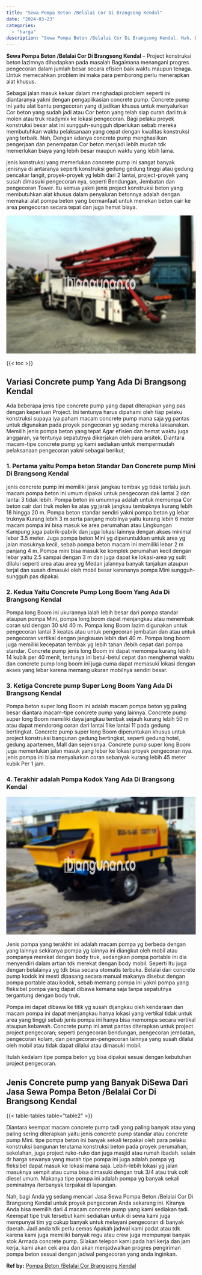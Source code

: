 ```yaml
---
title: "Sewa Pompa Beton /Belalai Cor Di Brangsong Kendal"
date: "2024-03-23"
categories: 
  - "harga"
description: "Sewa Pompa Beton /Belalai Cor Di Brangsong Kendal. Nah, bagi Anda yg sedang mencari Jasa Sewa Pompa Beton /Belalai Cor Di Brangsong Kendal untuk proyek penge..."
---
```


**Sewa Pompa Beton /Belalai Cor Di Brangsong Kendal** – Project konstruksi beton lazimnya dihadapkan pada masalah Bagaimana menangani progres pengecoran dalam jumlah besar secara efisien baik waktu maupun tenaga. Untuk memecahkan problem ini maka para pemborong perlu menerapkan alat khusus.

Sebagai jalan masuk keluar dalam menghadapi problem seperti ini diantaranya yakni dengan pengaplikasian concrete pump. Concrete pump ini yaitu alat bantu pengecoran yang dijadikan khusus untuk menyalurkan Cor beton yang sudah jadi atau Cor beton yang telah siap curah dari truk molen atau truk readymix ke lokasi pengecoran. Bagi pelaku proyek konstruksi besar alat ini sungguh-sungguh diperlukan sebab mereka membutuhkan waktu pelaksanaan yang cepat dengan kwalitas konstruksi yang terbaik. Nah, Dengan adanya concrete pump menghasilkan pengerjaan dan penempatan Cor beton menjadi lebih mudah tdk memerlukan biaya yang lebih besar maupun waktu yang lebih lama.

jenis konstruksi yang memerlukan concrete pump ini sangat banyak jenisnya di antaranya seperti konstruksi gedung gedung tinggi atau gedung pencakar langit, proyek-proyek yg lebih dari 2 lantai, project-proyek yang susah dimasuki pengecoran nya, seperti Bendungan, Jembatan dan pengecoran Tower. Itu semua yakni jenis project konstruksi beton yang membutuhkan alat khusus dalam penyaluran betonnya adalah dengan memakai alat pompa beton yang bermanfaat untuk menekan beton cair ke area pengecoran secara tepat dan juga hemat biaya.

![Sewa Pompa Beton /Belalai Cor Di Brangsong Kendal](/images/sewa-concrete-pump-23.png)

{{< toc >}}

## Variasi Concrete pump Yang Ada Di Brangsong Kendal

Ada beberapa jenis tipe concrete pump yang dapat diterapkan yang pas dengan keperluan Project. Ini tentunya harus dipahami oleh tiap pelaku konstruksi supaya iya paham macam concrete pump mana saja yg pantas untuk digunakan pada proyek pengecoran yg sedang mereka laksanakan. Memilih jenis pompa beton yang tepat Agar efisien dan hemat waktu juga anggaran, ya tentunya sepatutnya dikerjakan oleh para arsitek. Diantara macam-tipe concrete pump yg kami sediakan untuk mempermudah pelaksanaan pengecoran yakni sebagai berikut;

### 1\. Pertama yaitu Pompa beton Standar Dan Concrete pump Mini Di Brangsong Kendal

jenis concrete pump ini memiliki jarak jangkau tembak yg tidak terlalu jauh. macam pompa beton ini umum dipakai untuk pengecoran dak lantai 2 dan lantai 3 tidak lebih. Pompa beton ini umumnya adalah untuk memompa Cor beton cair dari truk molen ke atas yg jarak jangkau tembaknya kurang lebih 18 hingga 20 m. Pompa beton standar sendiri yakni pompa beton yg lebar truknya Kurang lebih 3 m serta panjang mobilnya yaitu kurang lebih 6 meter macam pompa ini bisa masuk ke area perumahan atau Lingkungan Kampung juga pabrik-pabrik dan juga lokasi lainnya dengan akses minimal lebar 3.5 meter. Juga pompa beton Mini yg diperuntukkan untuk area yg jalan masuknya kecil, sebab pompa beton macam ini memiliki lebar 2 m panjang 4 m. Pompa mini bisa masuk ke komplek perumahan kecil dengan lebar yaitu 2.5 sampai dengan 3 m dan juga dapat ke lokasi-area yg sulit dilalui seperti area atau area yg Medan jalannya banyak tanjakan ataupun terjal dan susah dimasuki oleh mobil besar karenanya pompa Mini sungguh-sungguh pas dipakai.

### 2\. Kedua Yaitu Concrete Pump Long Boom Yang Ada Di Brangsong Kendal

Pompa long Boom ini ukurannya ialah lebih besar dari pompa standar ataupun pompa Mini, pompa long boom dapat menjangkau atau menembak coran s/d dengan 30 s/d 40 m. Pompa long Boom lazim digunakan untuk pengecoran lantai 3 keatas atau untuk pengecoran jembatan dan atau untuk pengecoran vertikal dengan jangkauan lebih dari 40 m. Pompa long boom juga memiliki kecepatan tembak yg lebih tahan /lebih cepat dari pompa standar. Concrete pump jenis long Boom ini dapat memompa kurang lebih 14 kubik per 40 menit, tentunya ini betul-betul cepat dan menghemat waktu dan concrete pump long boom ini juga cuma dapat memasuki lokasi dengan akses yang lebar karena memang ukuran mobilnya sendiri besar.

### 3\. Ketiga Concrete pump Super Long Boom Yang Ada Di Brangsong Kendal

Pompa beton super long Boom ini adalah macam pompa beton yg paling besar diantara macam-tipe concrete pump yang lainnya. Concrete pump super long Boom memiliki daya jangkau tembak sejauh kurang lebih 50 m atau dapat mendorong coran dari lantai 1 ke lantai 11 pada gedung bertingkat. Concrete pump super long Boom diperuntukan khusus untuk project konstruksi bangunan gedung bertingkat, seperti gedung hotel, gedung apartemen, Mall dan sejenisnya. Concrete pump super long Boom juga memerlukan jalan masuk yang lebar ke lokasi proyek pengecoran nya. jenis pompa ini bisa menyalurkan coran sebanyak kurang lebih 45 meter kubik Per 1 jam.

### 4\. Terakhir adalah Pompa Kodok Yang Ada Di Brangsong Kendal

![Sewa Pompa Beton /Belalai Cor Di Brangsong Kendal](/images/sewa-concrete-pump-13.png)

Jenis pompa yang terakhir ini adalah macam pompa yg berbeda dengan yang lainnya sekiranya pompa yg lainnya ini diangkut oleh mobil atau pompanya merekat dengan body truk, sedangkan pompa portable ini dia menyendiri dalam artian tdk merekat dengan body mobil. Seperti Itu juga dengan belalainya yg tdk bisa secara otomatis terbuka. Belalai dari concrete pump kodok ini mesti dipasang secara manual makanya disebut dengan pompa portable atau kodok, sebab memang pompa ini yakni pompa yang fleksibel pompa yang dapat dibawa kemana saja tanpa sepatutnya tergantung dengan body truk.

Pompa ini dapat dibawa ke titik yg susah dijangkau oleh kendaraan dan macam pompa ini dapat menjangkau hanya lokasi yang vertikal tidak untuk area yang tinggi sebab jenis pompa ini hanya bisa memompa secara vertikal ataupun kebawah. Concrete pump ini amat pantas diterapkan untuk project project pengecoran; seperti pengecoran bendungan, pengecoran jembatan, pengecoran kolam, dan pengecoran-pengecoran lainnya yang susah dilalui oleh mobil atau tidak dapat dilalui atau dimasuki mobil.

Itulah kedalam tipe pompa beton yg bisa dipakai sesuai dengan kebutuhan project pengecoran.

## Jenis Concrete pump yang Banyak DiSewa Dari Jasa Sewa Pompa Beton /Belalai Cor Di Brangsong Kendal

{{< table-tables table="table2" >}}

Diantara keempat macam concrete pump tadi yang paling banyak atau yang paling sering diterapkan yaitu jenis concrete pump standar atau concrete pump Mini. tipe pompa beton ini banyak sekali terpakai oleh para pelaku konstruksi bangunan terutama konstruksi beton pada proyek perumahan, sekolahan, juga project ruko-ruko dan juga masjid atau rumah ibadah. selain dr harga sewanya yang murah tipe pompa ini juga adalah pompa yg fleksibel dapat masuk ke lokasi mana saja. Lebih-lebih lokasi yg jalan masuknya sempit atau cuma bisa dimasuki dengan truk 3/4 atau truk colt diesel umum. Makanya tipe pompa ini adalah pompa yg banyak sekali peminatnya /terbanyak terpakai di lapangan.

Nah, bagi Anda yg sedang mencari Jasa Sewa Pompa Beton /Belalai Cor Di Brangsong Kendal untuk proyek pengecoran Anda sekarang ini. Kiranya Anda bisa memilih dari 4 macam concrete pump yang kami sediakan tadi. Keempat tipe truk tersebut kami sediakan untuk di sewa kami juga mempunyai tim yg cukup banyak untuk melayani pengecoran di banyak daerah. Jadi anda tdk perlu cemas Apakah jadwal kami padat atau tdk karena kami juga memiliki banyak regu atau crew juga mempunyai banyak stok Armada concrete pump. Silakan telepon kami pada hari kerja dan jam kerja, kami akan cek area dan akan menjadwalkan progres pengiriman pompa beton sesuai dengan jadwal pengecoran yang anda inginkan.

**Ref by:** [Pompa Beton /Belalai Cor Brangsong Kendal](https://id.wikipedia.org/wiki/Pompa)
